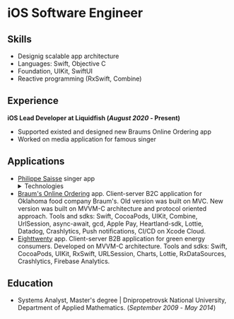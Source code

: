 # iOS Software Engineer

## Skills
- Designig scalable app architecture
- Languages: Swift, Objective C
- Foundation, UIKit, SwiftUI
- Reactive programming (RxSwift, Combine)

## Experience

**iOS Lead Developer at Liquidfish (_August 2020_ - Present)**
- Supported existed and designed new Braums Online Ordering app
- Worked on media application for famous singer

## Applications
- [Philippe Saisse](https://apps.apple.com/us/app/philippe-saisse/id6444134222) singer app
  <details>
    <summary>Technologies</summary>
    Social media applications developed with SwiftUI, Flat Buffers, AVPlayer, SPM
  </details>
- [Braum's Online Ordering](https://apps.apple.com/us/app/braums-fresh-market/id1487529137?platform=iphone) app. Client-server B2C application for Oklahoma food company Braum's. Old version was built on MVC. New version was built on MVVM-C architecture and protocol oriented approach. Tools and sdks: Swift, CocoaPods, UIKit, Combine, UrlSession, async-await, gcd, Apple Pay, Heartland-sdk, Lottie, Datadog, Crashlytics, Push notifications, CI/CD on Xcode Cloud.
- [Eighttwenty](https://apps.apple.com/us/app/eighttwenty/id1604773519) app. Client-server B2B application for green energy consumers. Developed on MVVM-C architecture. Tools and sdks: Swift, CocoaPods, UIKit, RxSwift, URLSession, Charts, Lottie, RxDataSources, Crashlytics, Firebase Analytics. 

## Education
- Systems Analyst, Master's degree | Dnipropetrovsk National University, Department of Applied Mathematics. (_September 2009_ - _May 2014_)
